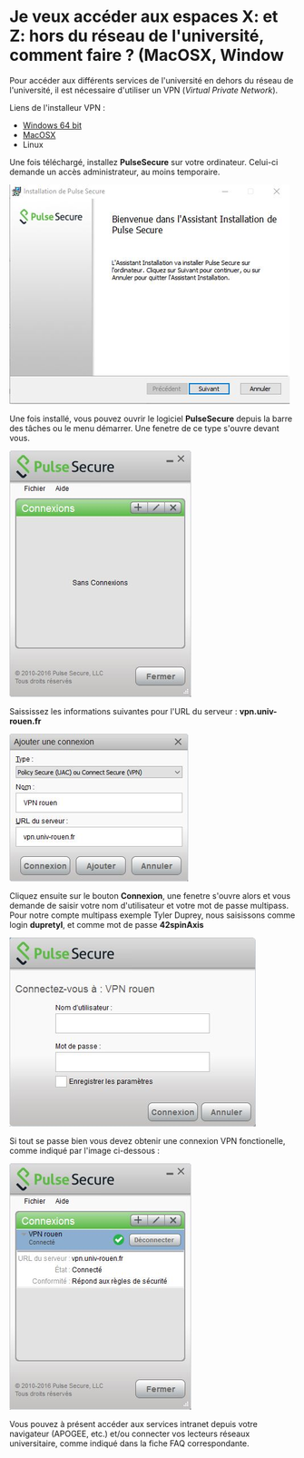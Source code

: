 # Je veux accéder aux espaces X: et Z: hors du réseau de l'université, comment faire ? \(MacOSX, Window

Pour accéder aux différents services de l'université en dehors du réseau de l'université, il est nécessaire d'utiliser un VPN \(_Virtual Private Network_\).

Liens de l'installeur VPN :

* [Windows 64 bit](http://communaute-universitaire.univ-rouen.fr/medias/fichier/ps-pulse-win-5-2r6-0-b977-64bitinstaller_1482848836979-msi)
* [MacOSX](http://communaute-universitaire.univ-rouen.fr/medias/fichier/ps-pulse-mac-5-2r6-0-b977-installer_1482849142048-dmg)
* Linux

Une fois téléchargé, installez **PulseSecure** sur votre ordinateur. Celui-ci demande un accès administrateur, au moins temporaire.

![pulseSecure](../.gitbook/assets/pulsesecure1.jpg)

Une fois installé, vous pouvez ouvrir le logiciel **PulseSecure** depuis la barre des tâches ou le menu démarrer. Une fenetre de ce type s'ouvre devant vous.

![pulseSecure](../.gitbook/assets/pulsesecure2.jpg)

Saississez les informations suivantes pour l'URL du serveur : **vpn.univ-rouen.fr**

![pulseSecure](../.gitbook/assets/pulsesecure3.jpg)

Cliquez ensuite sur le bouton **Connexion**, une fenetre s'ouvre alors et vous demande de saisir votre nom d'utilisateur et votre mot de passe multipass. Pour notre compte multipass exemple Tyler Duprey, nous saisissons comme login **dupretyl**, et comme mot de passe **42spinAxis**

![pulseSecure](../.gitbook/assets/pulsesecure4.jpg)

Si tout se passe bien vous devez obtenir une connexion VPN fonctionelle, comme indiqué par l'image ci-dessous :

![pulseSecure](../.gitbook/assets/pulsesecure5.jpg)

Vous pouvez à présent accéder aux services intranet depuis votre navigateur \(APOGEE, etc.\) et/ou connecter vos lecteurs réseaux universitaire, comme indiqué dans la fiche FAQ correspondante.

